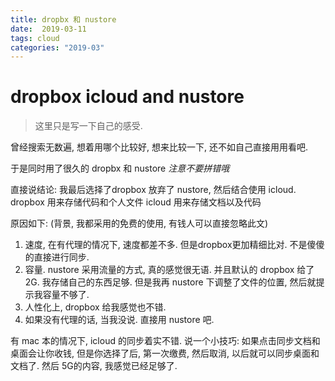 ```yaml
---
title: dropbx 和 nustore
date:  2019-03-11
tags: cloud
categories: "2019-03"
---
```


# dropbox icloud and nustore

> 这里只是写一下自己的感受.

曾经搜索无数遍, 想着用哪个比较好, 想来比较一下, 还不如自己直接用用看吧.

于是同时用了很久的 dropbx 和 nustore *注意不要拼错哦*

直接说结论: 我最后选择了dropbox 放弃了 nustore, 然后结合使用 icloud.
dropbox 用来存储代码和个人文件
icloud 用来存储文档以及代码

原因如下: (背景, 我都采用的免费的使用, 有钱人可以直接忽略此文)
1. 速度, 在有代理的情况下, 速度都差不多. 但是dropbox更加精细比对. 不是傻傻的直接进行同步.
2. 容量. nustore 采用流量的方式, 真的感觉很无语.
并且默认的 dropbox 给了 2G. 我存储自己的东西足够. 但是我再 nustore 下调整了文件的位置, 然后就提示我容量不够了.
3. 人性化上, dropbox 给我感觉也不错.
4. 如果没有代理的话, 当我没说. 直接用 nustore 吧.

有 mac 本的情况下, icloud 的同步着实不错.
说一个小技巧: 如果点击同步文档和桌面会让你收钱, 但是你选择了后, 第一次缴费, 然后取消, 以后就可以同步桌面和文档了. 然后 5G的内容, 我感觉已经足够了.